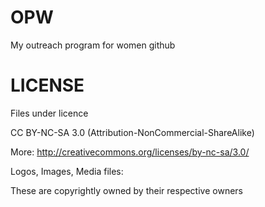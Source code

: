 OPW
===

My outreach program for women github

LICENSE
======

Files under licence

   CC BY-NC-SA 3.0 (Attribution-NonCommercial-ShareAlike) 

More: http://creativecommons.org/licenses/by-nc-sa/3.0/

Logos, Images, Media files:

   These are copyrightly owned by their respective owners

